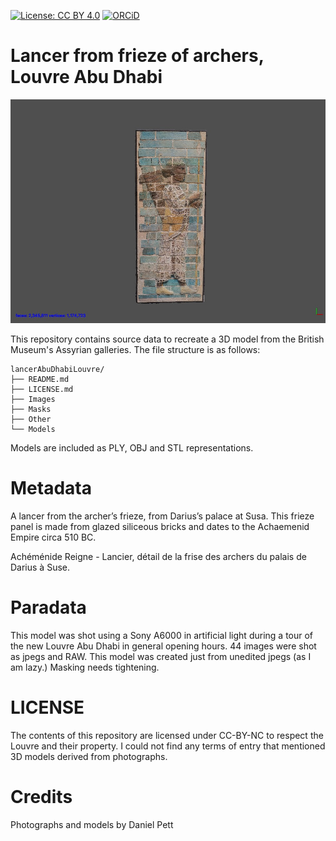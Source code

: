 
[![License: CC BY 4.0](https://img.shields.io/badge/License-CC%20BY%204.0-lightgrey.svg)](http://creativecommons.org/licenses/by-sa/4.0/) 
[![ORCiD](https://img.shields.io/badge/ORCiD-0000--0002--0246--2335-green.svg)](http://orcid.org/0000-0002-0246-2335)

# Lancer from frieze of archers, Louvre Abu Dhabi

![](Other/Screenshots/lancer.jpg)

This repository contains source data to recreate a 3D model from the British Museum's Assyrian galleries. The file structure is as follows:

```
lancerAbuDhabiLouvre/
├── README.md
├── LICENSE.md
├── Images
├── Masks
├── Other
└── Models
```
Models are included as PLY, OBJ and STL representations. 

# Metadata 

A lancer from the archer’s frieze, from Darius’s palace at Susa. This frieze panel is made from glazed siliceous bricks and dates to the Achaemenid Empire circa 510 BC.

Achéménide Reigne - Lancier, détail de la frise des archers du palais de Darius à Suse.

# Paradata

This model was shot using a Sony A6000 in artificial light during a tour of the new Louvre Abu Dhabi in general opening hours. 44 images were shot as jpegs and RAW. This model was created just from unedited jpegs (as I am lazy.) Masking needs tightening.

# LICENSE
The contents of this repository are licensed under CC-BY-NC to respect the Louvre and their property. I could not find any terms of entry that mentioned 3D models derived from photographs.

# Credits
Photographs and models by Daniel Pett 
